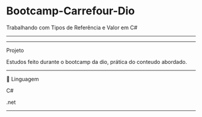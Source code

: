 # Bootcamp-Carrefour-Dio
Trabalhando com Tipos de Referência e Valor em C#
**************************************************************************************************


*************************************************************************************************
Projeto

Estudos feito durante o bootcamp da dio, prática do conteudo abordado.



**************************************************************************************************
🚀 Linguagem

C#

.net

*************************************************************************************************
